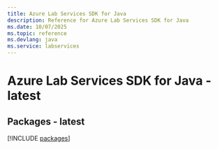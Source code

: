 ```yaml
---
title: Azure Lab Services SDK for Java
description: Reference for Azure Lab Services SDK for Java
ms.date: 10/07/2025
ms.topic: reference
ms.devlang: java
ms.service: labservices
---
```

# Azure Lab Services SDK for Java - latest
## Packages - latest
[!INCLUDE [packages](lab-services-index.md)]
